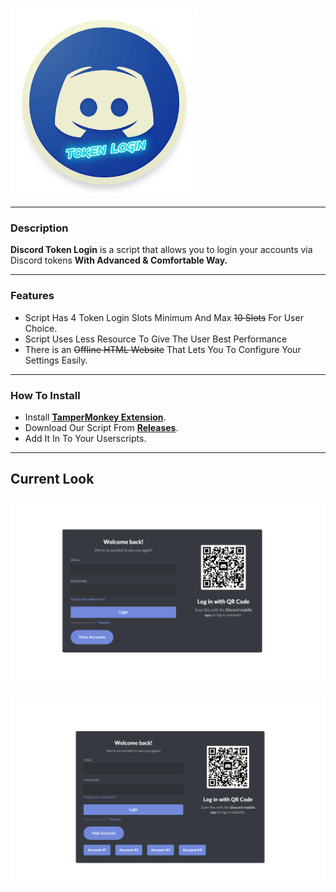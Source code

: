 &nbsp;&nbsp;&nbsp;&nbsp;&nbsp;&nbsp;&nbsp;&nbsp;&nbsp;&nbsp;&nbsp;&nbsp;&nbsp;&nbsp;&nbsp;&nbsp;&nbsp;&nbsp;&nbsp;&nbsp;&nbsp;&nbsp;&nbsp;&nbsp;&nbsp;&nbsp;&nbsp;&nbsp;&nbsp;&nbsp;&nbsp;&nbsp;&nbsp;&nbsp;&nbsp;&nbsp;&nbsp;&nbsp;&nbsp;&nbsp;&nbsp;&nbsp;&nbsp;&nbsp;&nbsp;&nbsp;&nbsp;&nbsp;&nbsp;&nbsp;&nbsp;&nbsp;&nbsp;&nbsp;&nbsp;&nbsp;&nbsp;&nbsp;&nbsp;&nbsp;&nbsp;&nbsp;&nbsp;<img src="https://raw.githubusercontent.com/CoSeR-Source/DC-Token-Login/master/Resources/DC%20Token%20Login.png" height="300" alt="Logo">
___
### Description
__Discord Token Login__ is a script that allows you to login your accounts via Discord tokens __With Advanced & Comfortable Way.__
___
### Features
- Script Has 4 Token Login Slots Minimum And Max ~~10 Slots~~ For User Choice.
- Script Uses Less Resource To Give The User Best Performance
- There is an ~~Offline HTML Website~~ That Lets You To Configure Your Settings Easily.
___
### How To Install
- Install **[TamperMonkey Extension](https://chrome.google.com/webstore/detail/tampermonkey/dhdgffkkebhmkfjojejmpbldmpobfkfo)**.
- Download Our Script From **[Releases](https://github.com/CoSeR-Source/DC-Token-Login/releases)**.
- Add It In To Your Userscripts.
___
## Current Look
<img src="https://raw.githubusercontent.com/CoSeR-Source/DC-Token-Login/master/Resources/OFF.png" alt="Example">&nbsp;
<img src="https://raw.githubusercontent.com/CoSeR-Source/DC-Token-Login/master/Resources/ON.png" alt="Example">&nbsp;
